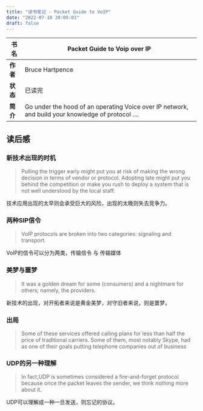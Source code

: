 ```yaml
---
title: "读书笔记 - Packet Guide to VoIP"
date: "2022-07-18 20:05:01"
draft: false
---
```


| **书名** | Packet Guide to Voip over IP |
| --- | --- |
| **作者** | Bruce Hartpence |
| **状态** | 已读完 |
| **简介** | Go under the hood of an operating Voice over IP network, and build your knowledge of protocol .... |

## 读后感

### 新技术出现的时机
> Pulling the trigger early might put you at risk of making the wrong decision in terms of
> vendor or protocol. Adopting late might put you behind the competition or make you
> rush to deploy a system that is not well understood by the local staff.


技术应用出现的太早则会承受巨大的风险，出现的太晚则失去竞争力。

### 两种SIP信令
> VoIP protocols are broken into two categories: signaling and transport.


VoIP的信令可以分为两类，传输信令 与 传输媒体


### 美梦与噩梦
>  It was a golden dream for some (consumers) and a nightmare for others; namely, the providers.


新技术的出现，对开拓者来说是黄金美梦，对守旧者来说，则是噩梦。

### 出局
>  Some of these services offered calling plans for less than half the price of traditional carriers. Some of them, most notably Skype, had as one of their goals putting telephone companies out of business


### UDP的另一种理解
>  In fact,UDP is sometimes considered a fire-and-forget protocol because once the packet leaves the sender, we think nothing more about it.


UDP可以理解成一种一旦发送，则忘记的协议。

